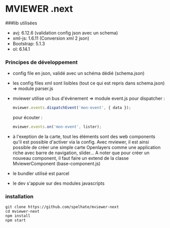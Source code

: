 # MVIEWER .next

###lib utilisées

 * avj: 6.12.6 (validation config json avec un schema)
 * xml-js: 1.6.11 (Conversion xml 2 json)
 * Bootstrap: 5.1.3
 * ol: 6.14.1


### Principes de développement

* config file en json, validé avec un schéma dédié (schema.json)
* les config files xml sont lisibles (tout ce qui est repris dans schema.json) => module parser.js
* mviewer utilise un bus d'évènement => module event.js
    pour dispatcher :

    ```javascript
    mviewer.events.dispatchEvent('mon-event', { data });
    ```

    pour écouter :

    ```javascript
    mviewer.events.on('mon-event', lister);
    ```

 * à l'exeption de la carte, tout les éléments sont des web components qu'il est possible d'activer via la config. Avec mviewer, il est ainsi possible de créer une simple carte Openlayers comme une application riche avec barre de navigation, slider...
 A noter que pour créer un nouveau component, il faut faire un extend de la classe MviewerComponent (base-component.js)

 * le bundler utilisé est parcel
 * le dev s'appuie sur des modules javascripts

### installation

```shell
git clone https://github.com/spelhate/mviewer-next
cd mviewer-next
npm install
npm start
```
